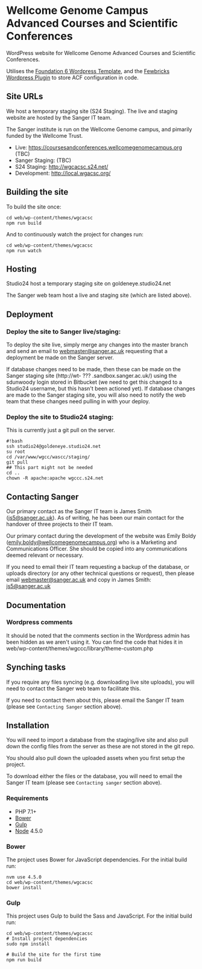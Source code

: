 # Wellcome Genome Campus Advanced Courses and Scientific Conferences

WordPress website for Wellcome Genome Advanced Courses and Scientific Conferences.

Utilises the [Foundation 6 Wordpress Template](https://foundationpress.olefredrik.com/), and the [Fewbricks Wordpress Plugin](https://github.com/folbert/fewbricks) to store ACF configuration in code.

## Site URLs

We host a temporary staging site (S24 Staging). The live and staging website are hosted by the Sanger IT team.

The Sanger institute is run on the Wellcome Genome campus, and pimarily funded by the Wellcome Trust.

* Live: https://coursesandconferences.wellcomegenomecampus.org (TBC)
* Sanger Staging: (TBC)
* S24 Staging: http://wgcacsc.s24.net/
* Development: http://local.wgacsc.org/

## Building the site

To build the site once:

    cd web/wp-content/themes/wgcacsc
    npm run build

And to continuously watch the project for changes run:

    cd web/wp-content/themes/wgcacsc
    npm run watch

## Hosting

Studio24 host a temporary staging site on goldeneye.studio24.net

The Sanger web team host a live and staging site (which are listed above).

## Deployment

### Deploy the site to Sanger live/staging:

To deploy the site live, simply merge any changes into the master branch and send an email to webmaster@sanger.ac.uk requesting that a deployment be made on the Sanger server.

If database changes need to be made, then these can be made on the Sanger staging site (http://wt- ??? .sandbox.sanger.ac.uk/) using the sdunwoody login stored in Bitbucket (we need to get this changed to a Studio24 username, but this hasn't been actioned yet). If database changes are made to the Sanger staging site, you will also need to notify the web team that these changes need pulling in with your deploy.

### Deploy the site to Studio24 staging:

This is currently just a git pull on the server.

```
#!bash
ssh studio24@goldeneye.studio24.net
su root
cd /var/www/wgcc/wascc/staging/
git pull
## This part might not be needed
cd ..
chown -R apache:apache wgccc.s24.net
```

## Contacting Sanger

Our primary contact as the Sanger IT team is James Smith (js5@sanger.ac.uk). As of writing, he has been our main contact for the handover of three projects to their IT team.

Our primary contact during the development of the website was Emily Boldy (emily.boldy@wellcomegenomecampus.org) who is a Marketing and Communications Officer. She should be copied into any communications deemed relevant or necessary.

If you need to email their IT team requesting a backup of the database, or uploads directory (or any other technical questions or request), then please email webmaster@sanger.ac.uk and copy in James Smith: js5@sanger.ac.uk

## Documentation

### Wordpress comments

It should be noted that the comments section in the Wordpress admin has been hidden as we aren't using it. You can find the code that hides it in web/wp-content/themes/wgccc/library/theme-custom.php

## Synching tasks

If you require any files syncing (e.g. downloading live site uploads), you will need to contact the Sanger web team to facilitate this.

If you need to contact them about this, please email the Sanger IT team (please see `Contacting Sanger` section above).

## Installation

You will need to import a database from the staging/live site and also pull down the config files from the server as these are not stored in the git repo.

You should also pull down the uploaded assets when you first setup the project.

To download either the files or the database, you will need to email the Sanger IT team (please see `Contacting sanger` section above).

### Requirements

* PHP 7.1+
* [Bower](http://bower.io/) 
* [Gulp](http://gulpjs.com/) 
* [Node](https://nodejs.org) 4.5.0

### Bower

The project uses Bower for JavaScript dependencies. For the initial build run:

    nvm use 4.5.0
    cd web/wp-content/themes/wgcacsc
    bower install

### Gulp

This project uses Gulp to build the Sass and JavaScript. For the initial build run:

    cd web/wp-content/themes/wgcacsc
    # Install project dependencies
    sudo npm install

    # Build the site for the first time
    npm run build
